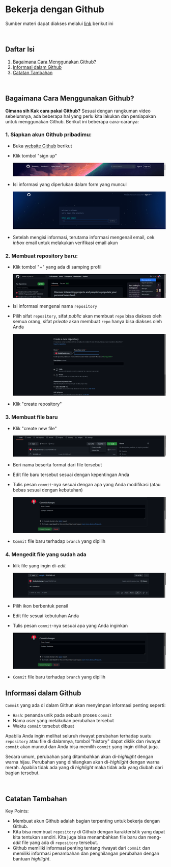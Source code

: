 # Bekerja dengan Github
Sumber materi dapat diakses melalui [link](https://www.youtube.com/watch?v=Q3Id0DgcrXY&list=PLFIM0718LjIVknj6sgsSceMqlq242-jNf&index=2) berikut ini

<p>&nbsp;</p>

## Daftar Isi

1. [Bagaimana Cara Menggunakan Github?](#bagaimana-cara-menggunakan-github-)
2. [Informasi dalam Github](#informasi-dalam-github-)
3. [Catatan Tambahan](#catatan-tambahan-)

<p>&nbsp;</p>

## Bagaimana Cara Menggunakan Github? <a name = "How-Github"></a>

**Gimana sih Kak cara pakai Github?** Sesuai dengan rangkuman video sebelumnya, ada beberapa hal yang perlu kita lakukan dan persiapakan untuk menggunakan Github. Berikut ini beberapa cara-caranya:

### 1. Siapkan akun Github pribadimu:
- Buka [website Github](https://github.com/) berikut
- Klik tombol "sign up"

    ![Sign Up Button](screenshot\signup.png)

- Isi informasi yang diperlukan dalam form yang muncul

    ![Sign Up Information](screenshot\isidata.png)

- Setelah mengisi informasi, terutama informasi mengenail email, cek *inbox* email untuk melakukan verifikasi email akun

### 2. Membuat repository baru:
- Klik tombol "+" yang ada di samping profil

    ![New Repository](screenshot\newrep.png)

- Isi informasi mengenai nama `repository`
- Pilih sifat `repository`, sifat *public* akan membuat `repo` bisa diakses oleh semua orang, sifat *private* akan membuat `repo` hanya bisa diakses oleh Anda

    ![Repository Information](screenshot\newrepinfo.png)

- Klik "create repository"

### 3. Membuat file baru
- Klik "create new file"

    ![Create New File](screenshot\createnewfile.png)

- Beri nama beserta format dari file tersebut
- Edit file baru tersebut sesuai dengan kepentingan Anda
- Tulis pesan `commit`-nya sesuai dengan apa yang Anda modifikasi (atau bebas sesuai dengan kebutuhan)

    ![Commit Changes](screenshot\commitchanges.png)

- `Commit` file baru terhadap `branch` yang dipilih

### 4. Mengedit file yang sudah ada
- klik file yang ingin di-*edit*

    ![Edit File](screenshot\editexistingfile.png)

- Pilih ikon berbentuk pensil
- Edit file sesuai kebutuhan Anda
- Tulis pesan `commit`-nya sesuai apa yang Anda inginkan

    ![Commit Changes](screenshot\commitchanges.png)

- `Commit` file baru terhadap `branch` yang dipilih

## Informasi dalam Github <a name = "Info-Github"></a>

`Commit` yang ada di dalam Githun akan menyimpan informasi penting seperti:
- `Hash`: penanda unik pada sebuah proses `commit`
- Nama *user* yang melakukan perubahan tersebut
- Waktu `commit` tersebut dibuat

Apabila Anda ingin melihat seluruh riwayat perubahan terhadap suatu `repository` atau file di dalamnya, tombol "history" dapat diklik dan riwayat `commit` akan muncul dan Anda bisa memilih `commit` yang ingin dilihat juga. 

Secara umum, perubahan yang ditambahkan akan di-*highlight* dengan warna hijau. Perubahan yang dihilangkan akan di-*highlight* dengan warna merah. Apabila tidak ada yang di *highlight* maka tidak ada yang diubah dari bagian tersebut.

<p>&nbsp;</p>

## Catatan Tambahan <a name = "CT"></a>

Key Points:

- Membuat akun Github adalah bagian terpenting untuk bekerja dengan Github.
- Kita bisa membuat `repository` di Github dengan karakteristik yang dapat kita tentukan sendiri. Kita juga bisa menambahkan file baru dan meng-*edit* file yang ada di `repository` tersebut.
- Github memiliki informasi penting tentang riwayat dari `commit` dan memiliki informasi penambahan dan penghilangan perubahan dengan bantuan *highlight*.